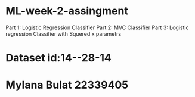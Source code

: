 # ML-week-2-assingment
Part 1:
Logistic Regression Classifier 
Part 2: 
MVC Classifier
Part 3: 
Logistic regression Classifier with Squered x parametrs
# Dataset id:14--28-14 
# Mylana Bulat 22339405
